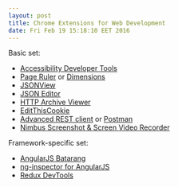 ```yaml
---
layout: post
title: Chrome Extensions for Web Development
date: Fri Feb 19 15:18:10 EET 2016
---
```

Basic set:

* [Accessibility Developer Tools](https://chrome.google.com/webstore/detail/accessibility-developer-t/fpkknkljclfencbdbgkenhalefipecmb)
* [Page Ruler](https://chrome.google.com/webstore/detail/page-ruler/jlpkojjdgbllmedoapgfodplfhcbnbpn) or [Dimensions](https://chrome.google.com/webstore/detail/dimensions/baocaagndhipibgklemoalmkljaimfdj)
* [JSONView](https://chrome.google.com/webstore/detail/jsonview/chklaanhfefbnpoihckbnefhakgolnmc)
* [JSON Editor](https://chrome.google.com/webstore/detail/json-editor/lhkmoheomjbkfloacpgllgjcamhihfaj)
* [HTTP Archive Viewer](https://chrome.google.com/webstore/detail/http-archive-viewer/ebbdbdmhegaoooipfnjikefdpeoaidml)
* [EditThisCookie](https://chrome.google.com/webstore/detail/editthiscookie/fngmhnnpilhplaeedifhccceomclgfbg)
* [Advanced REST client](https://chrome.google.com/webstore/detail/advanced-rest-client/hgmloofddffdnphfgcellkdfbfbjeloo) or [Postman](https://chrome.google.com/webstore/detail/postman/fhbjgbiflinjbdggehcddcbncdddomop)
* [Nimbus Screenshot & Screen Video Recorder](https://chrome.google.com/webstore/detail/nimbus-screenshot-screen/bpconcjcammlapcogcnnelfmaeghhagj)

Framework-specific set:

* [AngularJS Batarang](https://chrome.google.com/webstore/detail/angularjs-batarang/ighdmehidhipcmcojjgiloacoafjmpfk)
* [ng-inspector for AngularJS](https://chrome.google.com/webstore/detail/ng-inspector-for-angularj/aadgmnobpdmgmigaicncghmmoeflnamj)
* [Redux DevTools](https://chrome.google.com/webstore/detail/redux-devtools/lmhkpmbekcpmknklioeibfkpmmfibljd)
